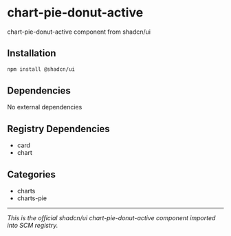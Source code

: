 # chart-pie-donut-active

chart-pie-donut-active component from shadcn/ui

## Installation

```bash
npm install @shadcn/ui
```

## Dependencies

No external dependencies

## Registry Dependencies

- card
- chart

## Categories

- charts
- charts-pie

---

*This is the official shadcn/ui chart-pie-donut-active component imported into SCM registry.*
